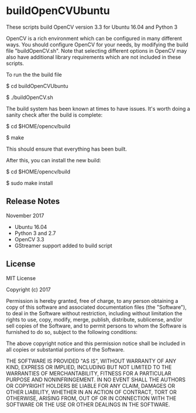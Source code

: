 # buildOpenCVUbuntu

These scripts build OpenCV version 3.3 for Ubuntu 16.04 and Python 3



OpenCV is a rich environment which can be configured in many different ways. You should configure OpenCV for your needs, by modifying the build file "buildOpenCV.sh". Note that selecting different options in OpenCV may also have additional library requirements which are not included in these scripts.

To run the the build file

$ cd buildOpenCVUbuntu

$ ./buildOpenCV.sh

The build system has been known at times to have issues. It's worth doing a sanity check after the build is complete:

$ cd $HOME/opencv/build

$ make

This should ensure that everything has been built.

After this, you can install the new build:

$ cd $HOME/opencv/build

$ sudo make install



## Release Notes
November 2017
* Ubuntu 16.04
* Python 3 and 2.7
* OpenCV 3.3
* GStreamer support added to build script 



## License
MIT License

Copyright (c) 2017 

Permission is hereby granted, free of charge, to any person obtaining a copy
of this software and associated documentation files (the "Software"), to deal
in the Software without restriction, including without limitation the rights
to use, copy, modify, merge, publish, distribute, sublicense, and/or sell
copies of the Software, and to permit persons to whom the Software is
furnished to do so, subject to the following conditions:

The above copyright notice and this permission notice shall be included in all
copies or substantial portions of the Software.

THE SOFTWARE IS PROVIDED "AS IS", WITHOUT WARRANTY OF ANY KIND, EXPRESS OR
IMPLIED, INCLUDING BUT NOT LIMITED TO THE WARRANTIES OF MERCHANTABILITY,
FITNESS FOR A PARTICULAR PURPOSE AND NONINFRINGEMENT. IN NO EVENT SHALL THE
AUTHORS OR COPYRIGHT HOLDERS BE LIABLE FOR ANY CLAIM, DAMAGES OR OTHER
LIABILITY, WHETHER IN AN ACTION OF CONTRACT, TORT OR OTHERWISE, ARISING FROM,
OUT OF OR IN CONNECTION WITH THE SOFTWARE OR THE USE OR OTHER DEALINGS IN THE
SOFTWARE.
 
